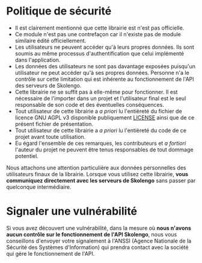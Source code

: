 # Politique de sécurité
 - Il est clairement mentionné que cette librairie est n'est pas officielle.
 - Ce module n'est pas une contrefaçon car il n'existe pas de module similaire édité officiellement.
 - Les utilisateurs ne peuvent accéder qu'à leurs propres données. Ils sont soumis au même processus d'authentification que celui implémenté dans l'application.
 - Les données des utilisateurs ne sont pas davantage exposées puisqu'un utilisateur ne peut accéder qu'à ses propres données. Personne n'a le contrôle sur cette limitation qui est inhérente au fonctionnement de l'API des serveurs de Skolengo.
 - Cette librairie ne se suffit pas à elle-même pour fonctionner. Il est nécessaire de l'importer dans un projet et l'utilisateur final est le seul responsable de son code et des éventuelles conséquences.
 - Tout utilisateur de cette librairie a *a priori* lu l'entièreté du fichier de licence GNU AGPL v3 disponible publiquement [LICENSE](https://github.com/The-Rabbit-Team/scolengo-mock/blob/master/LICENSE) ainsi que de ce présent fichier de présentation.
 - Tout utilisateur de cette librairie a *a priori* lu l'entièreté du code de ce projet avant toute utilisation.
 - Eu égard l'ensemble de ces remarques, les contributeurs et *a fortiori* l'auteur du projet ne peuvent être tenus responsables de tout dommage potentiel.


Nous attachons une attention particulière aux données personnelles des utilisateurs finaux de la librairie. Lorsque vous utilisez cette librairie, **vous communiquez directement avec les serveurs de Skolengo** sans passer par quelconque intermédiaire.

# Signaler une vulnérabilité
Si vous avez découvert une vulnérabilité, dans la mesure où **nous n'avons aucun contrôle sur le fonctionnement de l'API Skolengo**, nous vous conseillons d'envoyer votre signalement à l'ANSSI (Agence Nationale de la Sécurité des Systèmes d'Information) qui prendra contact avec la société qui gère le fonctionnement de l'API.
